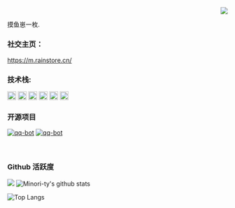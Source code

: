 <img align="right" src="https://count.getloli.com/get/@:Minori-ty?theme=rule34">

## 

摸鱼崽一枚.

### **社交主页：**
https://m.rainstore.cn/

 

### **技术栈:**

<a href="https://v3.cn.vuejs.org"><code><img height="20" src="./images/vue.png"></code></a>
<a href="https://www.tslang.cn/index.html"><code><img height="20" src="./images/typescript.png"></code></a>
<a href="https://cn.vitejs.dev"><code><img height="20" src="./images/vite.png"></code></a>
<a href="https://sass-lang.com"><code><img height="20" src="./images/sass.png"></code></a>
<a href="https://tailwindcss.com"><code><img height="20" src="./images/tailwindcss.png"></code></a>
<a href="https://www.docker.com"><code><img height="20" src="./images/docker.png"></code></a>

### 开源项目

[![qq-bot](https://github-readme-stats.vercel.app/api/pin/?username=QiuLigGao-ty&repo=kustom-Color-selection)](https://github.com/QiuLigGao/Kustom-Color-selection)
[![qq-bot](https://github-readme-stats.vercel.app/api/pin/?username=QiuLigGao-ty&repo=Rsshub)](https://github.com/QiuLigGao/RSSHub)
<br><br><br>

### Github 活跃度

[![](https://activity-graph.herokuapp.com/graph?username=QiuLigGao-ty&theme=dracula)](https://github.com/ashutosh00710/github-readme-activity-graph)
![Minori-ty's github stats](https://github-readme-stats.vercel.app/api?username=QiuLigGao-ty&show_icons=true&theme=vue)

![Top Langs](https://github-readme-stats.vercel.app/api/top-langs/?username=QiuLigGao-ty)
